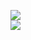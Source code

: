 [![](https://img.shields.io/badge/Made%20With-Github%20Spray-lightgrey.svg?style=for-the-badge&logo=github)](https://github.com/Annihil/github-spray#11197)  
[![](https://i.imgur.com/2DrTn0Z.gif)](https://github.com/Annihil/github-spray)